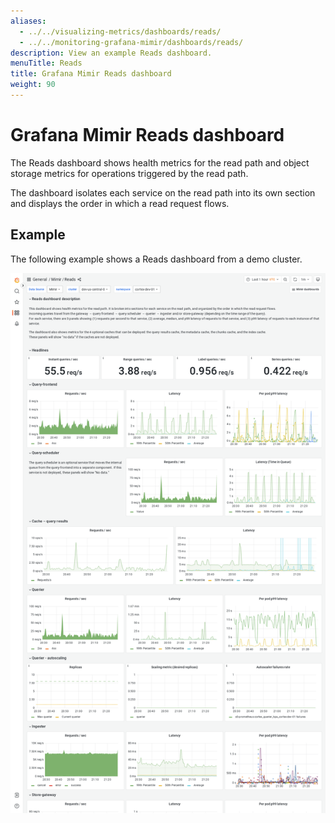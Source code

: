 ```yaml
---
aliases:
  - ../../visualizing-metrics/dashboards/reads/
  - ../../monitoring-grafana-mimir/dashboards/reads/
description: View an example Reads dashboard.
menuTitle: Reads
title: Grafana Mimir Reads dashboard
weight: 90
---
```


# Grafana Mimir Reads dashboard

The Reads dashboard shows health metrics for the read path and object storage metrics for operations triggered by the read path.

The dashboard isolates each service on the read path into its own section and displays the order in which a read request flows.

## Example

The following example shows a Reads dashboard from a demo cluster.

![Grafana Mimir reads dashboard](mimir-reads.png)
